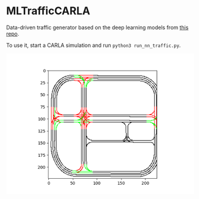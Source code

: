 # MLTrafficCARLA

Data-driven traffic generator based on the deep learning models from [this repo](https://github.com/PabloVD/TrafficTrainer).

To use it, start a CARLA simulation and run `python3 run_nn_traffic.py`.

![Example of rasterized road, used as input by the neural network](road.png)